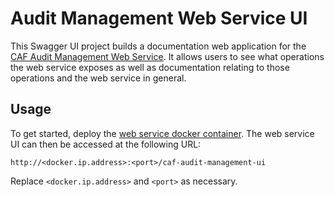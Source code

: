 # Audit Management Web Service UI

This Swagger UI project builds a documentation web application for the [CAF Audit Management Web Service](../caf-audit-management-service). It allows users to see what operations the web service exposes as well as documentation relating to those operations and the web service in general.

## Usage

To get started, deploy the [web service docker container](../caf-audit-management-service-container). The web service UI can then be accessed at the following URL:

	http://<docker.ip.address>:<port>/caf-audit-management-ui

Replace `<docker.ip.address>` and `<port>` as necessary.
